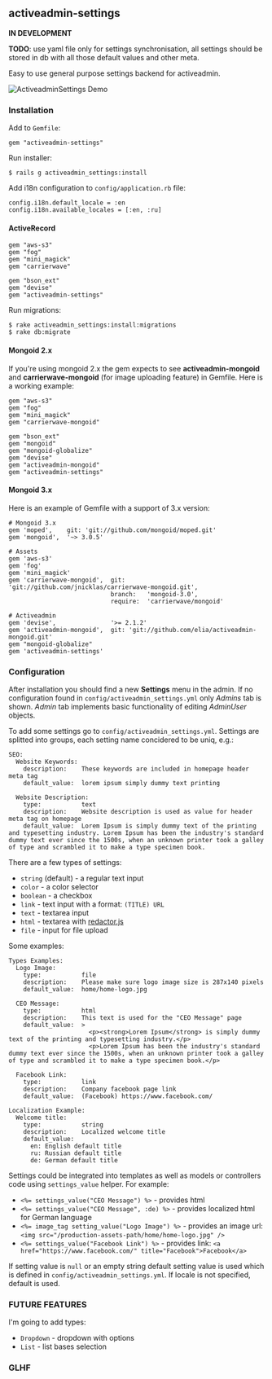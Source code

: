 ## activeadmin-settings

**IN DEVELOPMENT**

**TODO**: use yaml file only for settings synchronisation, all settings should be stored in db with all those default values and other meta.

Easy to use general purpose settings backend for activeadmin.

![ActiveadminSettings Demo](https://raw.github.com/slate-studio/activeadmin-settings/master/img/activeadmin-settings-demo.jpg)


### Installation

Add to `Gemfile`:

    gem "activeadmin-settings"

Run installer:

    $ rails g activeadmin_settings:install

Add i18n configuration to `config/application.rb` file:

    config.i18n.default_locale = :en
    config.i18n.available_locales = [:en, :ru]

#### ActiveRecord

    gem "aws-s3"
    gem "fog"
    gem "mini_magick"
    gem "carrierwave"

    gem "bson_ext"
    gem "devise"
    gem "activeadmin-settings"

Run migrations:

    $ rake activeadmin_settings:install:migrations
    $ rake db:migrate

#### Mongoid 2.x

If you're using mongoid 2.x the gem expects to see **activeadmin-mongoid** and **carrierwave-mongoid** (for image uploading feature) in Gemfile. Here is a working example:

    gem "aws-s3"
    gem "fog"
    gem "mini_magick"
    gem "carrierwave-mongoid"

    gem "bson_ext"
    gem "mongoid"
    gem "mongoid-globalize"
    gem "devise"
    gem "activeadmin-mongoid"
    gem "activeadmin-settings"

#### Mongoid 3.x

Here is an example of Gemfile with a support of 3.x version:

    # Mongoid 3.x
    gem 'moped',    git: 'git://github.com/mongoid/moped.git'
    gem 'mongoid',  '~> 3.0.5'

    # Assets
    gem 'aws-s3'
    gem 'fog'
    gem 'mini_magick'
    gem 'carrierwave-mongoid',  git:      'git://github.com/jnicklas/carrierwave-mongoid.git',
                                branch:   'mongoid-3.0',
                                require:  'carrierwave/mongoid'

    # Activeadmin
    gem 'devise',               '>= 2.1.2'
    gem 'activeadmin-mongoid',  git: 'git://github.com/elia/activeadmin-mongoid.git'
    gem "mongoid-globalize"
    gem 'activeadmin-settings'


### Configuration

After installation you should find a new **Settings** menu in the admin. If no configuration found in `config/activeadmin_settings.yml` only *Admins* tab is shown. *Admin* tab implements basic functionality of editing *AdminUser* objects.

To add some settings go to `config/activeadmin_settings.yml`. Settings are splitted into groups, each setting name concidered to be uniq, e.g.:

    SEO:
      Website Keywords:
        description:    These keywords are included in homepage header meta tag
        default_value:  lorem ipsum simply dummy text printing

      Website Description:
        type:           text
        description:    Website description is used as value for header meta tag on homepage
        default_value:  Lorem Ipsum is simply dummy text of the printing and typesetting industry. Lorem Ipsum has been the industry's standard dummy text ever since the 1500s, when an unknown printer took a galley of type and scrambled it to make a type specimen book.

There are a few types of settings:

* `string` (default) - a regular text input
* `color` - a color selector
* `boolean` - a checkbox
* `link` - text input with a format: `(TITLE) URL`
* `text` - textarea input
* `html` - textarea with [redactor.js](http://redactorjs.com/)
* `file` - input for file upload

Some examples:

    Types Examples:
      Logo Image:
        type:           file
        description:    Please make sure logo image size is 287x140 pixels
        default_value:  home/home-logo.jpg

      CEO Message:
        type:           html
        description:    This text is used for the "CEO Message" page
        default_value:  >
                          <p><strong>Lorem Ipsum</strong> is simply dummy text of the printing and typesetting industry.</p>
                          <p>Lorem Ipsum has been the industry's standard dummy text ever since the 1500s, when an unknown printer took a galley of type and scrambled it to make a type specimen book.</p>

      Facebook Link:
        type:           link
        description:    Company facebook page link
        default_value:  (Facebook) https://www.facebook.com/

    Localization Example:
      Welcome title:
        type:           string
        description:    Localized welcome title
        default_value:
          en: English default title
          ru: Russian default title
          de: German default title

Settings could be integrated into templates as well as models or controllers code using `settings_value` helper. For example:

* `<%= settings_value("CEO Message") %>` - provides html
* `<%= settings_value("CEO Message", :de) %>` - provides localized html for German language
* `<%= image_tag setting_value("Logo Image") %>` - provides an image url: `<img src="/production-assets-path/home/home-logo.jpg" />`
* `<%= settings_value("Facebook Link") %>` - provides link: `<a href="https://www.facebook.com/" title="Facebook">Facebook</a>`


If setting value is `null` or an empty string default setting value is used which is defined in `config/activeadmin_settings.yml`. If locale is not specified, default is used.


### FUTURE FEATURES

I'm going to add types:

* `Dropdown` - dropdown with options
* `List` - list bases selection

### GLHF
